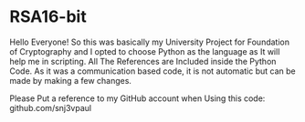 # RSA16-bit
Hello Everyone! So this was basically my University Project for Foundation of Cryptography and I opted to choose Python as the language as It will help me in scripting.
All The References are Included inside the Python Code.
As it was a communication based code, it is not automatic but can be made by making a few changes.

Please Put a reference to my GitHub account when Using this code: github.com/snj3vpaul
